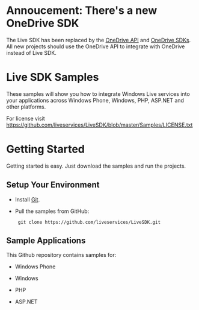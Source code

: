 Annoucement: There's a new OneDrive SDK
================
The Live SDK has been replaced by the [OneDrive API](https://dev.onedrive.com) and 
[OneDrive SDKs](https://github.com/OneDrive?query=sdk). All new projects
should use the OneDrive API to integrate with OneDrive instead of Live SDK.

Live SDK Samples
===========================

These samples will show you how to integrate Windows Live services into your applications across Windows Phone, Windows, PHP, ASP.NET and other platforms.

For license visit https://github.com/liveservices/LiveSDK/blob/master/Samples/LICENSE.txt

Getting Started
===============
Getting started is easy. Just download the samples and run the projects.

Setup Your Environment
----------------------

* Install [Git](http://git-scm.com/).

* Pull the samples from GitHub:

       git clone https://github.com/liveservices/LiveSDK.git

Sample Applications
-------------------

This Github repository contains samples for:

* Windows Phone

* Windows

* PHP

* ASP.NET
